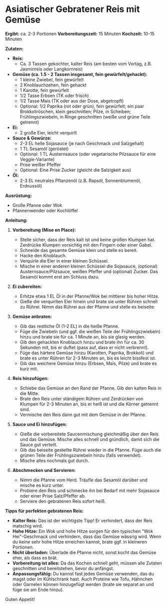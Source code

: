 # Asiatischer Gebratener Reis mit Gemüse

**Ergibt:** ca. 2-3 Portionen
**Vorbereitungszeit:** 15 Minuten
**Kochzeit:** 10-15 Minuten

**Zutaten:**

*   **Reis:**
    *   Ca. 3 Tassen gekochter, kalter Reis (am besten vom Vortag, z.B. Jasminreis oder Langkornreis)
*   **Gemüse (ca. 1.5 - 2 Tassen insgesamt, fein gewürfelt/gehackt):**
    *   1 kleine Zwiebel, fein gewürfelt
    *   2 Knoblauchzehen, fein gehackt
    *   1 Karotte, fein gewürfelt
    *   1/2 Tasse Erbsen (TK oder frisch)
    *   1/2 Tasse Mais (TK oder aus der Dose, abgetropft)
    *   Optional: 1/2 Paprika (rot oder grün), fein gewürfelt; ein paar Brokkoliröschen, klein geschnitten; Pilze, in Scheiben; Frühlingszwiebeln, in Ringe geschnitten (weiße und grüne Teile getrennt)
*   **Ei:**
    *   2 große Eier, leicht verquirlt
*   **Sauce & Gewürze:**
    *   2-3 EL helle Sojasauce (je nach Geschmack und Salzgehalt)
    *   1 TL Sesamöl (geröstet)
    *   Optional: 1 TL Austernsauce (oder vegetarische Pilzsauce für eine Veggie-Variante)
    *   Prise weißer Pfeffer
    *   Optional: Eine Prise Zucker (gleicht die Salzigkeit aus)
*   **Öl:**
    *   2-3 EL neutrales Pflanzenöl (z.B. Rapsöl, Sonnenblumenöl, Erdnussöl)

**Ausrüstung:**

*   Große Pfanne oder Wok
*   Pfannenwender oder Kochlöffel

**Anleitung:**

1.  **Vorbereitung (Mise en Place):**
    *   Stelle sicher, dass der Reis kalt ist und keine großen Klumpen hat. Zerdrücke Klumpen vorsichtig mit den Fingern oder einer Gabel.
    *   Schneide das gesamte Gemüse klein und stelle es bereit.
    *   Hacke den Knoblauch.
    *   Verquirle die Eier in einer kleinen Schüssel.
    *   Mische in einer anderen kleinen Schüssel die Sojasauce, (optional) Austernsauce/Pilzsauce, weißen Pfeffer und (optional) Zucker. Das Sesamöl kommt erst am Schluss dazu.

2.  **Ei zubereiten:**
    *   Erhitze etwa 1 EL Öl in der Pfanne/Wok bei mittlerer bis hoher Hitze.
    *   Gieße die verquirlten Eier hinein und brate sie unter Rühren schnell zu Rührei. Nimm das Rührei aus der Pfanne und stelle es beiseite.

3.  **Gemüse anbraten:**
    *   Gib das restliche Öl (1-2 EL) in die heiße Pfanne.
    *   Füge die Zwiebeln (und ggf. die weißen Teile der Frühlingszwiebeln) hinzu und brate sie für ca. 1 Minute an, bis sie glasig werden.
    *   Gib den gehackten Knoblauch hinzu und brate ihn für ca. 30 Sekunden mit, bis er duftet (pass auf, dass er nicht verbrennt).
    *   Füge das härtere Gemüse hinzu (Karotten, Paprika, Brokkoli) und brate es unter Rühren für 2-3 Minuten an, bis es leicht bissfest ist.
    *   Gib das weichere Gemüse hinzu (Erbsen, Mais, Pilze) und brate es kurz mit.

4.  **Reis hinzufügen:**
    *   Schiebe das Gemüse an den Rand der Pfanne. Gib den kalten Reis in die Mitte.
    *   Brate den Reis unter ständigem Rühren und Zerdrücken von Klumpen für 2-3 Minuten an, bis er heiß ist und die Körner getrennt sind.
    *   Vermische den Reis dann gut mit dem Gemüse in der Pfanne.

5.  **Sauce und Ei hinzufügen:**
    *   Gieße die vorbereitete Saucenmischung gleichmäßig über den Reis und das Gemüse. Mische alles schnell und gründlich, damit sich die Sauce gut verteilt.
    *   Gib das beiseite gestellte Rührei wieder in die Pfanne. Füge auch die grünen Teile der Frühlingszwiebeln hinzu (falls verwendet).
    *   Mische alles nochmals gut durch.

6.  **Abschmecken und Servieren:**
    *   Nimm die Pfanne vom Herd. Träufle das Sesamöl darüber und mische es kurz unter.
    *   Probiere den Reis und schmecke ihn bei Bedarf mit mehr Sojasauce oder einer Prise Salz/Pfeffer ab.
    *   Serviere den gebratenen Reis sofort heiß.

**Tipps für perfekten gebratenen Reis:**

*   **Kalter Reis:** Das ist der wichtigste Tipp! Er verhindert, dass der Reis matschig wird.
*   **Hohe Hitze:** Ein Wok und hohe Hitze sorgen für den typischen "Wok Hei"-Geschmack und verhindern, dass das Gemüse wässrig wird. Wenn du keine sehr hohe Hitze erreichen kannst, brate ggf. in kleineren Portionen.
*   **Nicht überladen:** Überlade die Pfanne nicht, sonst kocht das Gemüse eher, als dass es brät.
*   **Vorbereitung ist alles:** Da das Kochen schnell geht, müssen alle Zutaten geschnitten und bereitstehen, bevor du anfängst.
*   **Anpassungsfähig:** Du kannst fast jedes Gemüse verwenden, das du magst oder im Kühlschrank hast. Auch Proteine wie Tofu, Hähnchen oder Garnelen können hinzugefügt werden (brate sie separat an und füge sie am Ende hinzu).

Guten Appetit!
